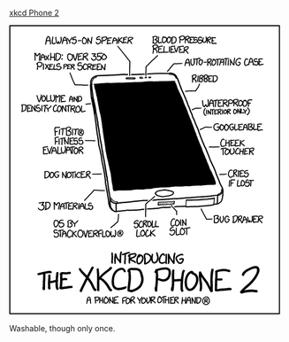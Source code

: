 [xkcd Phone 2](https://xkcd.com/1465)

![xkcd Phone 2](./random_comic.png)

Washable, though only once.


